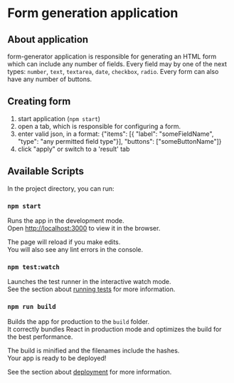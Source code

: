 # Form generation application

## About application
form-generator application is responsible for generating an HTML form which can include any number of fields. Every field may by one of the next types: `number`, `text`, `textarea`, `date`, `checkbox`, `radio`. 
Every form can also have any number of buttons.

## Creating form
1. start application (`npm start`)
2. open a tab, which is responsible for configuring a form. 
3. enter valid json, in a format: {"items": [{ "label": "someFieldName", "type": "any permitted field type"}], "buttons": ["someButtonName"]}
4. click "apply" or switch to a 'result' tab


## Available Scripts

In the project directory, you can run:

### `npm start`

Runs the app in the development mode.\
Open [http://localhost:3000](http://localhost:3000) to view it in the browser.

The page will reload if you make edits.\
You will also see any lint errors in the console.

### `npm test:watch`

Launches the test runner in the interactive watch mode.\
See the section about [running tests](https://facebook.github.io/create-react-app/docs/running-tests) for more information.

### `npm run build`

Builds the app for production to the `build` folder.\
It correctly bundles React in production mode and optimizes the build for the best performance.

The build is minified and the filenames include the hashes.\
Your app is ready to be deployed!

See the section about [deployment](https://facebook.github.io/create-react-app/docs/deployment) for more information.

